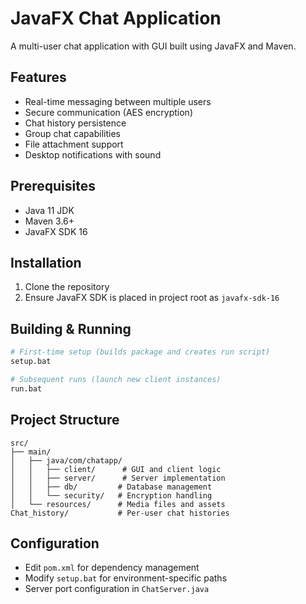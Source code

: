 # JavaFX Chat Application

A multi-user chat application with GUI built using JavaFX and Maven.

## Features
- Real-time messaging between multiple users
- Secure communication (AES encryption)
- Chat history persistence
- Group chat capabilities
- File attachment support
- Desktop notifications with sound

## Prerequisites
- Java 11 JDK
- Maven 3.6+
- JavaFX SDK 16

## Installation
1. Clone the repository
2. Ensure JavaFX SDK is placed in project root as `javafx-sdk-16`

## Building & Running
```bash
# First-time setup (builds package and creates run script)
setup.bat

# Subsequent runs (launch new client instances)
run.bat
```

## Project Structure
```
src/
├── main/
│   ├── java/com/chatapp/
│   │   ├── client/      # GUI and client logic
│   │   ├── server/      # Server implementation
│   │   ├── db/         # Database management
│   │   └── security/   # Encryption handling
│   └── resources/      # Media files and assets
Chat_history/           # Per-user chat histories
```

## Configuration
- Edit `pom.xml` for dependency management
- Modify `setup.bat` for environment-specific paths
- Server port configuration in `ChatServer.java`